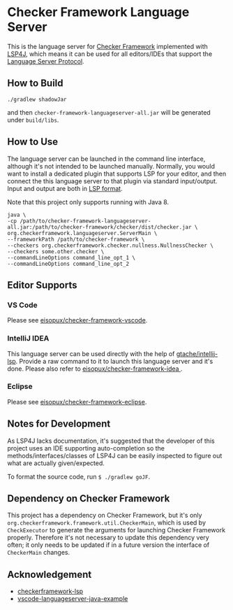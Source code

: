 # Checker Framework Language Server

This is the language server for [Checker Framework](https://github.com/typetools/checker-framework) implemented with [LSP4J](https://github.com/eclipse/lsp4j), which means it can be used for all editors/IDEs that support the [Language Server Protocol](https://microsoft.github.io/language-server-protocol/).

## How to Build

```shell
./gradlew shadowJar
```

and then `checker-framework-languageserver-all.jar` will be generated under `build/libs`.

## How to Use

The language server can be launched in the command line interface, although it's not intended to be launched manually. Normally, you would want to install a dedicated plugin that supports LSP for your editor, and then connect the this language server to that plugin via standard input/output. Input and output are both in [LSP format](https://microsoft.github.io//language-server-protocol/specifications/specification-3-14/).

Note that this project only supports running with Java 8.

```shell
java \
-cp /path/to/checker-framework-languageserver-all.jar:/path/to/checker-framework/checker/dist/checker.jar \
org.checkerframework.languageserver.ServerMain \
--frameworkPath /path/to/checker-framework \
--checkers org.checkerframework.checker.nullness.NullnessChecker \
--checkers some.other.checker \
--commandLineOptions command_line_opt_1 \
--commandLineOptions command_line_opt_2
```

## Editor Supports

### VS Code

Please see [eisopux/checker-framework-vscode](https://github.com/eisopux/checker-framework-vscode).

### IntelliJ IDEA

This language server can be used directly with the help of [gtache/intellij-lsp](https://github.com/gtache/intellij-lsp). Provide a raw command to it to launch this language server and it's done. Please also refer to [eisopux/checker-framework-idea
](https://github.com/eisopux/checker-framework-idea).

### Eclipse

Please see [eisopux/checker-framework-eclipse](https://github.com/eisopux/checker-framework-eclipse).

## Notes for Development

As LSP4J lacks documentation, it's suggested that the developer of this project uses an IDE supporting auto-completion so the methods/interfaces/classes of LSP4J can be easily inspected to figure out what are actually given/expected.

To format the source code, run `$ ./gradlew goJF`.

## Dependency on Checker Framework

This project has a dependency on Checker Framework, but it's only `org.checkerframework.framework.util.CheckerMain`, which is used by `CheckExecutor` to generate the arguments for launching Checker Framework properly. Therefore it's not necessary to update this dependency very often; it only needs to be updated if in a future version the interface of `CheckerMain` changes.

## Acknowledgement

- [checkerframework-lsp](https://github.com/adamyy/checkerframework-lsp)
- [vscode-languageserver-java-example](https://github.com/adamvoss/vscode-languageserver-java-example)
